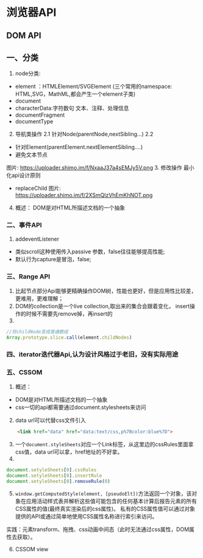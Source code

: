 
# 浏览器API

##  DOM API
## 一、分类
1. node分类:
- element ：HTMLElement/SVGElement
(三个常用的namespace: HTML,SVG，MathML,都会产生一个element子类)
- document
- characterData:字符数句   文本、注释、处理信息
- documentFragment
- documentType

2. 导航类操作
2.1 针对Node(parentNode,nextSibling...)
2.2
- 针对Element(parentElement.nextElementSibling....)
- 避免文本节点

图片: https://uploader.shimo.im/f/NxaaJ37a4sEMJy5V.png
3. 修改操作
最小化api设计原则
- replaceChild
图片: https://uploader.shimo.im/f/2XSmQlzVhEmKhNOT.png

4. 概述：
DOM是对HTML所描述文档的一个抽象

### 二、事件API
1. addeventListener
- 类似scroll这种使用传入passive 参数，false往往能够提高性能;
- 默认行为capture是冒泡，false;

### 三、Range API
1. 比起节点部分Api能够更精确操作DOM树，性能也更好，但是应用性比较差，更难用，更难理解；
2. DOM的collection是一个live collection,取出来的集合会跟着变化，
insert操作的时候不需要先remove掉，再insert的
3. 
```javascript
//将childNode变成普通数组
Array.prototype.slice.call(element.childNodes)
```
### 四、iterator迭代器Api,认为设计风格过于老旧，没有实际用途

### 五、CSSOM
1. 概述：
- DOM是对HTML所描述文档的一个抽象
- css一切的api都需要通过document.stylesheets来访问
2.  data url可以代替css文件引入
```html
    <link href="data" href="data:text/css,p%7Bcolor:blue%7D">
```
3. 一个`document.styleSheets`对应一个Link标签，从这里边的cssRules里面拿css值，data url可以拿，href地址的不好拿。
4. 
```javascript
document.setyleSheets[0].cssRules
document.setyleSheets[0].insertRule
document.setyleSheets[0].removeRule(0)

```
5. `window.getComputedStyle(element, [pseudoElt])`方法返回一个对象，该对象在应用活动样式表并解析这些值可能包含的任何基本计算后报告元素的所有CSS属性的值(最终真实渲染后的css属性)。 私有的CSS属性值可以通过对象提供的API或通过简单地使用CSS属性名称进行索引来访问。

实践：元素transform、拖拽、css动画中间态（此时无法通过css属性，DOM属性去获取）。

6. CSSOM view